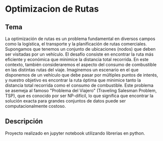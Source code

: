 # Optimizacion de Rutas

## Tema
La optimización de rutas es un problema fundamental en diversos campos como la logística, el transporte y la planificación de rutas comerciales. Supongamos que tenemos un conjunto de ubicaciones (nodos) que deben ser visitadas por un vehículo. El desafío consiste en encontrar la ruta más eficiente y económica que minimice la distancia total recorrida. En este contexto, también consideraremos el aspecto del consumo de combustible en las distintas rutas del viaje.
Imaginemos un escenario en el que disponemos de un vehículo que debe pasar por múltiples puntos de interés, y nuestro objetivo es encontrar la ruta óptima que minimice tanto la distancia total recorrida como el consumo de combustible. Este problema se asemeja al famoso "Problema del Viajero" (Traveling Salesman Problem, TSP), que es conocido por ser NP-difícil, lo que significa que encontrar la solución exacta para grandes conjuntos de datos puede ser computacionalmente costoso.

## Descripción
Proyecto realizado en jupyter notebook utilizando librerias en python.
